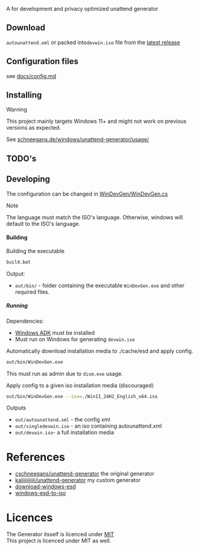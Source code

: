 A for development and privacy optimized unattend generator

## Download
`autounattend.xml` or packed into`devwin.iso` file from the [latest release](https://github.com/kaliiiiiiiiii/dev-unattend-generator/releases/latest)

## Configuration files
see [docs/config.md](docs/config.md)

## Installing
> [!WARNING]  
> This project mainly targets Windows 11+ and might not work on previous versions as expected.

See [schneegans.de/windows/unattend-generator/usage/](https://schneegans.de/windows/unattend-generator/usage/)

## TODO's

## Developing
The configuration can be changed in [WinDevGen/WinDevGen.cs](https://github.com/kaliiiiiiiiii/dev-unattend-generator/tree/master/WinDevGen/WinDevGen.cs)

> [!Note]  
> The language must match the ISO's language. Otherwise, windows will default to the ISO's language.


#### Building
Building the executable
```bash
build.bat
```

Output:
- `out/bin/` - folder containing the executable `WinDevGen.exe` and other required files.

##### Running
Dependencies:
- [Windows ADK](https://learn.microsoft.com/en-us/windows-hardware/get-started/adk-install) must be installed
- Must run on Windows for generating `devwin.iso`

Automatically download installation media to ./cache/esd and apply config.
```bash
out/bin/WinDevGen.exe
```
This must run as admin due to `dism.exe` usage.

Apply config to a given iso installation media (discouraged)
```bash
out/bin/WinDevGen.exe --iso=./Win11_24H2_English_x64.iso
```

Outputs
- `out/autounattend.xml` - the config xml
- `out/singledevwin.iso` - an iso containing autounattend.xml
- `out/devwin.iso`- a full installation media
# References
- [cschneegans/unattend-generator](https://github.com/cschneegans/unattend-generator) the original generator
- [kaliiiiiiiiii/unattend-generator](https://github.com/kaliiiiiiiiii/unattend-generator) my custom generator
- [download-windows-esd](https://github.com/mattieb/download-windows-esd)
- [windows-esd-to-iso](https://github.com/mattieb/windows-esd-to-iso)

# Licences

The Generator itsself is licenced under [MIT](https://github.com/kaliiiiiiiiii/unattend-generator) \
This project is licenced under MIT as well.